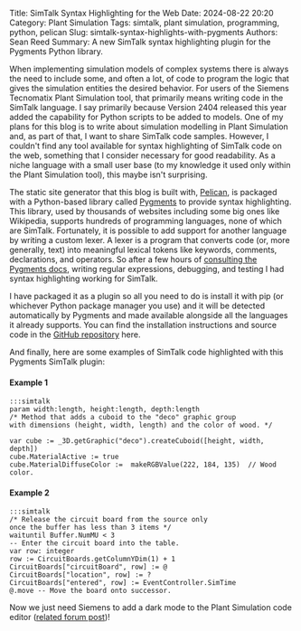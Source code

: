 Title: SimTalk Syntax Highlighting for the Web
Date: 2024-08-22 20:20
Category: Plant Simulation
Tags: simtalk, plant simulation, programming, python, pelican
Slug: simtalk-syntax-highlights-with-pygments
Authors: Sean Reed
Summary: A new SimTalk syntax highlighting plugin for the Pygments Python library.

When implementing simulation models of complex systems there is always the need to include some, and often a lot, of code to program the logic that gives the simulation entities the desired behavior. For users of the Siemens Tecnomatix Plant Simulation tool, that primarily means writing code in the SimTalk language. I say primarily because Version 2404 released this year added the capability for Python scripts to be added to models. One of my plans for this blog is to write about simulation modelling in Plant Simulation and, as part of that, I want to share SimTalk code samples. However, I couldn't find any tool available for syntax highlighting of SimTalk code on the web, something that I consider necessary for good readability. As a niche language with a small user base (to my knowledge it used only within the Plant Simulation tool), this maybe isn't surprising.

The static site generator that this blog is built with, [Pelican](https://getpelican.com/), is packaged with a Python-based library called [Pygments](https://pygments.org/) to provide syntax highlighting. This library, used by thousands of websites including some big ones like Wikipedia, supports hundreds of programming languages, none of which are SimTalk. Fortunately, it is possible to add support for another language by writing a custom lexer. A lexer is a program that converts code (or, more generally, text) into meaningful lexical tokens like keywords, comments, declarations, and operators. So after a few hours of [consulting the Pygments docs](https://pygments.org/docs/lexerdevelopment/), writing regular expressions, debugging, and testing I had syntax highlighting working for SimTalk.

I have packaged it as a plugin so all you need to do is install it with pip (or whichever Python package manager you use) and it will be detected automatically by Pygments and made available alongside all the languages it already supports. You can find the installation instructions and source code in the [GitHub repository](https://github.com/sean-reed/pygments-simtalk/) here.

And finally, here are some examples of SimTalk code highlighted with this Pygments SimTalk plugin:

#### Example 1

    :::simtalk
    param width:length, height:length, depth:length
    /* Method that adds a cuboid to the "deco" graphic group 
    with dimensions (height, width, length) and the color of wood. */

    var cube := _3D.getGraphic("deco").createCuboid([height, width, depth])
    cube.MaterialActive := true
    cube.MaterialDiffuseColor :=  makeRGBValue(222, 184, 135)  // Wood color.

#### Example 2

    :::simtalk
    /* Release the circuit board from the source only
    once the buffer has less than 3 items */
    waituntil Buffer.NumMU < 3
    -- Enter the circuit board into the table.
    var row: integer
    row := CircuitBoards.getColumnYDim(1) + 1
    CircuitBoards["circuitBoard", row] := @
    CircuitBoards["location", row] := ?
    CircuitBoards["entered", row] := EventController.SimTime
    @.move -- Move the board onto successor.

Now we just need Siemens to add a dark mode to the Plant Simulation code editor ([related forum post](https://community.sw.siemens.com/s/question/0D54O00006FL6bgSAD/er-9907151-dark-mode-theme-for-the-simtalk-editor))!